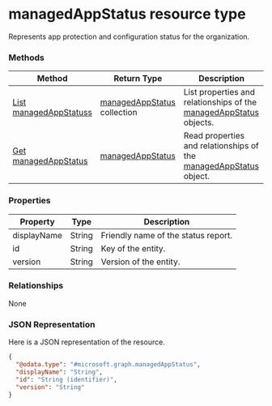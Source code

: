 ﻿# managedAppStatus resource type

Represents app protection and configuration status for the organization.
### Methods
|Method|Return Type|Description|
|---|---|---|
|[List managedAppStatuss](../api/intune_mam_managedAppStatus_list.md)|[managedAppStatus](../resources/intune_mam_managedAppStatus.md) collection|List properties and relationships of the [managedAppStatus](../resources/intune_mam_managedAppStatus.md) objects.|
|[Get managedAppStatus](../api/intune_mam_managedAppStatus_get.md)|[managedAppStatus](../resources/intune_mam_managedAppStatus.md)|Read properties and relationships of the [managedAppStatus](../resources/intune_mam_managedAppStatus.md) object.|

### Properties
|Property|Type|Description|
|---|---|---|
|displayName|String|Friendly name of the status report.|
|id|String|Key of the entity.|
|version|String|Version of the entity.|

### Relationships
None
### JSON Representation
Here is a JSON representation of the resource.
<!-- {
  "blockType": "resource",
  "keyProperty": "id",
  "@odata.type": "microsoft.graph.managedAppStatus"
}
-->
```json
{
  "@odata.type": "#microsoft.graph.managedAppStatus",
  "displayName": "String",
  "id": "String (identifier)",
  "version": "String"
}
```



